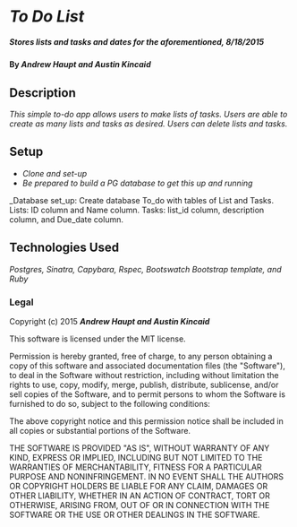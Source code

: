 # _To Do List_

##### _Stores lists and tasks and dates for the aforementioned, 8/18/2015_

#### By _**Andrew Haupt and Austin Kincaid**_

## Description

_This simple to-do app allows users to make lists of tasks. Users are able to create as many lists and tasks as desired. Users can delete lists and tasks._

## Setup

* _Clone and set-up_
* _Be prepared to build a PG database to get this up and running_

_Database set_up: Create database To_do with tables of List and Tasks. Lists: ID column and Name column. Tasks: list_id column, description column, and Due_date column.

## Technologies Used

_Postgres, Sinatra, Capybara, Rspec, Bootswatch Bootstrap template, and Ruby_

### Legal

Copyright (c) 2015 **_Andrew Haupt and Austin Kincaid_**

This software is licensed under the MIT license.

Permission is hereby granted, free of charge, to any person obtaining a copy
of this software and associated documentation files (the "Software"), to deal
in the Software without restriction, including without limitation the rights
to use, copy, modify, merge, publish, distribute, sublicense, and/or sell
copies of the Software, and to permit persons to whom the Software is
furnished to do so, subject to the following conditions:

The above copyright notice and this permission notice shall be included in
all copies or substantial portions of the Software.

THE SOFTWARE IS PROVIDED "AS IS", WITHOUT WARRANTY OF ANY KIND, EXPRESS OR
IMPLIED, INCLUDING BUT NOT LIMITED TO THE WARRANTIES OF MERCHANTABILITY,
FITNESS FOR A PARTICULAR PURPOSE AND NONINFRINGEMENT. IN NO EVENT SHALL THE
AUTHORS OR COPYRIGHT HOLDERS BE LIABLE FOR ANY CLAIM, DAMAGES OR OTHER
LIABILITY, WHETHER IN AN ACTION OF CONTRACT, TORT OR OTHERWISE, ARISING FROM,
OUT OF OR IN CONNECTION WITH THE SOFTWARE OR THE USE OR OTHER DEALINGS IN
THE SOFTWARE.
